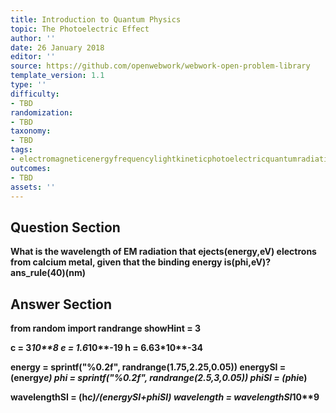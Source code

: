 ```yaml
---
title: Introduction to Quantum Physics
topic: The Photoelectric Effect
author: ''
date: 26 January 2018
editor: ''
source: https://github.com/openwebwork/webwork-open-problem-library
template_version: 1.1
type: ''
difficulty:
- TBD
randomization:
- TBD
taxonomy:
- TBD
tags:
- electromagneticenergyfrequencylightkineticphotoelectricquantumradiationwavelength
outcomes:
- TBD
assets: ''
---
```


## Question Section 

<b>
What is the wavelength of EM radiation that ejects(energy,eV) electrons from calcium metal, given that the binding energy is(phi,eV)?
ans_rule(40)(nm)



## Answer Section

from random import randrange
showHint = 3

c = 3*10**8
e = 1.6*10**-19
h = 6.63*10**-34

energy = sprintf("%0.2f", randrange(1.75,2.25,0.05))
energySI = (energy*e)
phi = sprintf("%0.2f", randrange(2.5,3,0.05))
phiSI = (phi*e)

wavelengthSI = (h*c)/(energySI+phiSI)
wavelength = wavelengthSI*10**9